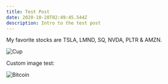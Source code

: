 ```yaml
---
title: Test Post
date: 2020-10-28T02:49:45.544Z
description: Intro to the test post
---
```

My favorite stocks are TSLA, LMND, SQ, NVDA, PLTR & AMZN.

![Cup](img/android-chrome-192x192.png "Cup")

Custom image test:



![Bitcoin](img/bitcoin.jpg "Bitcoin")